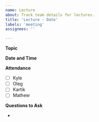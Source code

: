 ```yaml
---
name: Lecture
about: Track team details for lectures.
title: 'Lecture - Date'
labels: 'meeting'
assignees: ''

---
```


**Topic**

**Date and Time**

**Attendance**

- [ ] Kyle
- [ ] Oleg
- [ ] Kartik
- [ ] Mathew

**Questions to Ask**

-
